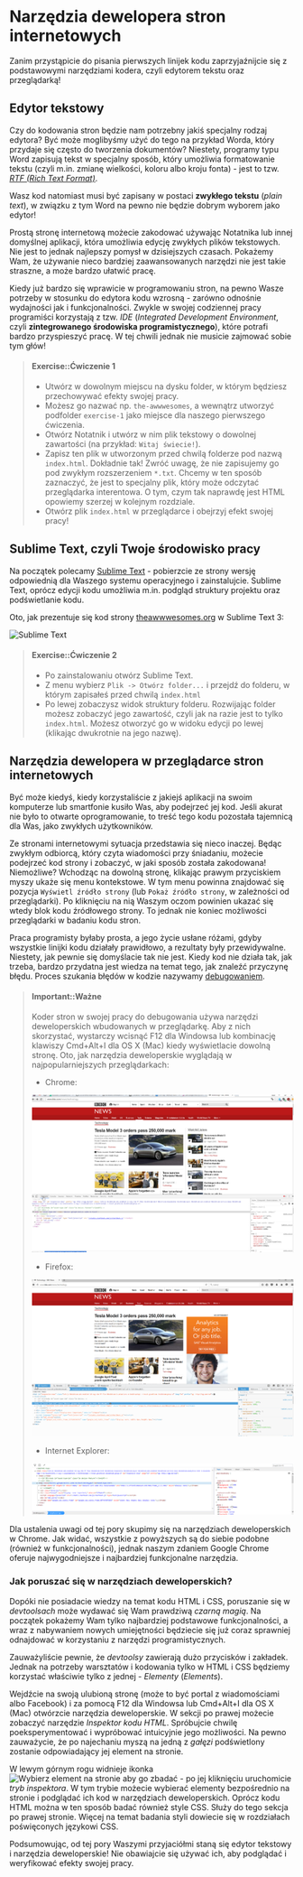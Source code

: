 # Narzędzia dewelopera stron internetowych

Zanim przystąpicie do pisania pierwszych linijek kodu zaprzyjaźnijcie się z podstawowymi narzędziami kodera, czyli edytorem tekstu oraz przeglądarką!

## Edytor tekstowy

Czy do kodowania stron będzie nam potrzebny jakiś specjalny rodzaj edytora? Być może moglibyśmy użyć do tego na przykład Worda, który przydaje się często do tworzenia dokumentów? Niestety, programy typu Word zapisują tekst w specjalny sposób, który umożliwia formatowanie tekstu (czyli m.in. zmianę wielkości, koloru albo kroju fonta) - jest to tzw. *[RTF (Rich Text Format)](https://pl.wikipedia.org/wiki/Rich_Text_Format)*.

Wasz kod natomiast musi być zapisany w postaci **zwykłego tekstu** (*plain text*), w związku z tym Word na pewno nie będzie dobrym wyborem jako edytor!

Prostą stronę internetową możecie zakodować używając Notatnika lub innej domyślnej aplikacji, która umożliwia edycję zwykłych plików tekstowych. Nie jest to jednak najlepszy pomysł w dzisiejszych czasach. Pokażemy Wam, że używanie nieco bardziej zaawansowanych narzędzi nie jest takie straszne, a może bardzo ułatwić pracę.

Kiedy już bardzo się wprawicie w programowaniu stron, na pewno Wasze potrzeby w stosunku do edytora kodu wzrosną - zarówno odnośnie wydajności jak i funkcjonalności. Zwykle w swojej codziennej pracy programiści korzystają z tzw. *IDE* (*Integrated Development Environment*, czyli **zintegrowanego środowiska programistycznego**), które potrafi bardzo przyspieszyć pracę. W tej chwili jednak nie musicie zajmować sobie tym głów!

> #### Exercise::Ćwiczenie 1
>
>- Utwórz w dowolnym miejscu na dysku folder, w którym będziesz przechowywać efekty swojej pracy. 
>- Możesz go nazwać np. `the-awwwesomes`, a wewnątrz utworzyć podfolder `exercise-1` jako miejsce dla naszego pierwszego ćwiczenia.
>- Otwórz Notatnik i utwórz w nim plik tekstowy o dowolnej zawartości (na przykład: `Witaj świecie!`).
>- Zapisz ten plik w utworzonym przed chwilą folderze pod nazwą `index.html`. Dokładnie tak! Zwróć uwagę, że nie zapisujemy go pod zwykłym rozszerzeniem `*.txt`. Chcemy w ten sposób zaznaczyć, że jest to specjalny plik, który może odczytać przeglądarka interentowa. O tym, czym tak naprawdę jest HTML opowiemy szerzej w kolejnym rozdziale.
>- Otwórz plik `index.html` w przeglądarce i obejrzyj efekt swojej pracy!

## Sublime Text, czyli Twoje środowisko pracy

Na początek polecamy [Sublime Text](https://www.sublimetext.com/3) - pobierzcie ze strony wersję odpowiednią dla Waszego systemu operacyjnego i zainstalujcie. Sublime Text, oprócz edycji kodu umożliwia m.in. podgląd struktury projektu oraz podświetlanie kodu. 

Oto, jak prezentuje się kod strony [theawwwesomes.org](http://theawwwesomes.org) w Sublime Text 3:

![Sublime Text](/images/sublime-screenshot.png "Sublime Text")

> #### Exercise::Ćwiczenie 2
>
>- Po zainstalowaniu otwórz Sublime Text.
>- Z menu wybierz `Plik -> Otwórz folder...` i przejdź do folderu, w którym zapisałeś przed chwilą `index.html`
>- Po lewej zobaczysz widok struktury folderu. Rozwijając folder możesz zobaczyć jego zawartość, czyli jak na razie jest to tylko `index.html`. Możesz otworzyć go w widoku edycji po lewej (klikając dwukrotnie na jego nazwę).

## Narzędzia dewelopera w przeglądarce stron internetowych

Być może kiedyś, kiedy korzystaliście z jakiejś aplikacji na swoim komputerze lub smartfonie kusiło Was, aby podejrzeć jej kod. Jeśli akurat nie było to otwarte oprogramowanie, to treść tego kodu pozostała tajemnicą dla Was, jako zwykłych użytkowników.

Ze stronami internetowymi sytuacja przedstawia się nieco inaczej. Będąc zwykłym odbiorcą, który czyta wiadomości przy śniadaniu, możecie podejrzeć kod strony i zobaczyć, w jaki sposób została zakodowana! Niemożliwe? Wchodząc na dowolną stronę, klikając prawym przyciskiem myszy ukaże się menu kontekstowe. W tym menu powinna znajdować się pozycja `Wyświetl źródło strony` (lub `Pokaż źródło strony`, w zależności od przeglądarki). Po kliknięciu na nią Waszym oczom powinien ukazać się wtedy blok kodu źródłowego strony. To jednak nie koniec możliwości przeglądarki w badaniu kodu stron.

Praca programisty byłaby prosta, a jego życie usłane różami, gdyby wszystkie linijki kodu działały prawidłowo, a rezultaty były przewidywalne. Niestety, jak pewnie się domyślacie tak nie jest. Kiedy kod nie działa tak, jak trzeba, bardzo przydatna jest wiedza na temat tego, jak znaleźć przyczynę błędu. Proces szukania błędów w kodzie nazywamy [debugowaniem](https://pl.wikipedia.org/wiki/Debugowanie).

> #### Important::Ważne
>
>Koder stron w swojej pracy do debugowania używa narzędzi deweloperskich wbudowanych w przeglądarkę. Aby z nich skorzystać, wystarczy wcisnąć F12 dla Windowsa lub kombinację klawiszy Cmd+Alt+I dla OS X (Mac) kiedy wyświetlacie dowolną stronę. Oto, jak narzędzia deweloperskie wyglądają w najpopularniejszych przeglądarkach:
>
>- Chrome:
>
>![Narzędzia dewelopera Chrome](/images/chrome-devtools.png "Narzędzia dewelopera Chrome")
>
>- Firefox:
>
>![Narzędzia dewelopera Firefox](/images/ff-devtools.png "Narzędzia dewelopera Firefox")
>
>- Internet Explorer:
>
>![Narzędzia dewelopera Internet Explorer](/images/ie-devtools.png "Narzędzia dewelopera Internet Explorer")

Dla ustalenia uwagi od tej pory skupimy się na narzędziach deweloperskich w Chrome. Jak widać, wszystkie z powyższych są do siebie podobne (również w funkcjonalności), jednak naszym zdaniem Google Chrome oferuje najwygodniejsze i najbardziej funkcjonalne narzędzia.

### Jak poruszać się w narzędziach deweloperskich?

Dopóki nie posiadacie wiedzy na temat kodu HTML i CSS, poruszanie się w *devtoolsach* może wydawać się Wam prawdziwą *czarną magią*. Na początek pokażemy Wam tylko najbardziej podstawowe funkcjonalności, a wraz z nabywaniem nowych umiejętności będziecie się już coraz sprawniej odnajdować w korzystaniu z narzędzi programistycznych.

Zauważyliście pewnie, że *devtoolsy* zawierają dużo przycisków i zakładek. Jednak na potrzeby warsztatów i kodowania tylko w HTML i CSS będziemy korzystać właściwie tylko z jednej - *Elementy* (*Elements*).

Wejdźcie na swoją ulubioną stronę (może to być portal z wiadomościami albo Facebook) i za pomocą F12 dla Windowsa lub Cmd+Alt+I dla OS X (Mac) otwórzcie narzędzia deweloperskie. W sekcji po prawej możecie zobaczyć narzędzie *Inspektor kodu HTML*. Spróbujcie chwilę poeksperymentować i wypróbować intuicyjnie jego możliwości. Na pewno zauważycie, że po najechaniu myszą na jedną z *gałęzi* podświetlony zostanie odpowiadający jej element na stronie.

W lewym górnym rogu widnieje ikonka ![Wybierz element na stronie aby go zbadać](/images/inspector-ico.png "Wybierz element na stronie aby go zbadać") - po jej kliknięciu uruchomicie *tryb inspektora*. W tym trybie możecie wybierać elementy bezpośrednio na stronie i podglądać ich kod w narzędziach deweloperskich. Oprócz kodu HTML można w ten sposób badać również style CSS. Służy do tego sekcja po prawej stronie. Więcej na temat badania styli dowiecie się w rozdziałach poświęconych językowi CSS.

Podsumowując, od tej pory Waszymi przyjaciółmi staną się edytor tekstowy i narzędzia deweloperskie! Nie obawiajcie się używać ich, aby podglądać i weryfikować efekty swojej pracy.